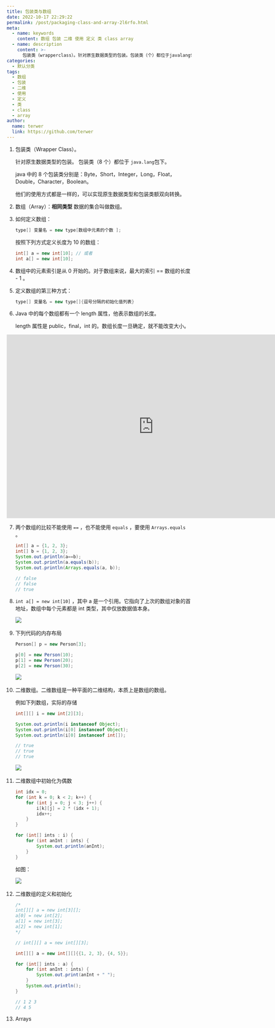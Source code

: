 ```yaml
---
title: 包装类与数组
date: 2022-10-17 22:29:22
permalink: /post/packaging-class-and-array-2l6rfo.html
meta:
  - name: keywords
    content: 数组 包装 二维 使用 定义 类 class array
  - name: description
    content: >-
      包装类（wrapperclass）。针对原生数据类型的包装。包装类（个）都位于javalang​包下。java中的个包装类分别是_byteshortintegerlongfloatdoublecharacterboolean。他们的使用方式都是一样的可以实现原生数据类型和包装类额双向转换。数组（array）_相同类型数据的集合叫做数组。如何定义数组_type[]变量名=newtype[数组中元素的个数]_按照下列方式定义长度为的数组_int[]a=newint[]_或者inta[]=newint[]_数组
categories:
  - 默认分类
tags:
  - 数组
  - 包装
  - 二维
  - 使用
  - 定义
  - 类
  - class
  - array
author:
  name: terwer
  link: https://github.com/terwer
---
```



1. 包装类（Wrapper Class）。

   针对原生数据类型的包装。 包装类（8 个）都位于 `java.lang`​ 包下。

   java 中的 8 个包装类分别是：Byte，Short，Integer，Long，Float，Double，Character，Boolean。

   他们的使用方式都是一样的，可以实现原生数据类型和包装类额双向转换。

2. 数组（Array）：**相同类型** 数据的集合叫做数组。
3. 如何定义数组：

   ```java
   type[] 变量名 = new type[数组中元素的个数 ]; 
   ```

   按照下列方式定义长度为 10 的数组：

   ```java
   int[] a = new int[10]; // 或者
   int a[] = new int[10];
   ```

4. 数组中的元素索引是从 0 开始的。对于数组来说，最大的索引 == 数组的长度 - 1 。
5. 定义数组的第三种方式：

   ```java
   type[] 变量名 = new type[]{逗号分隔的初始化值列表}
   ```

6. Java 中的每个数组都有一个 length 属性，他表示数组的长度。

   length 属性是 public，final，int 的。数组长度一旦确定，就不能改变大小。

<iframe width="800" height="500" frameborder="0" src="https://pythontutor.com/iframe-embed.html#code=public%20class%20YourClassNameHere%20%7B%0A%20%20%20%20public%20static%20void%20main%28String%5B%5D%20args%29%20%7B%0A%20%20%20%20%20%20%20%20int%5B%5D%20a%20%3D%20new%20int%5B4%5D%3B%0A%20%20%20%20%20%20%20%20System.out.println%28a%5B0%5D%29%3B%0A%20%20%20%20%7D%0A%7D&amp;codeDivHeight=400&amp;codeDivWidth=350&amp;cumulative=false&amp;curInstr=4&amp;heapPrimitives=nevernest&amp;origin=opt-frontend.js&amp;py=java&amp;rawInputLstJSON=%5B%5D&amp;textReferences=false" data-src="https://pythontutor.com/iframe-embed.html#code=public%20class%20YourClassNameHere%20%7B%0A%20%20%20%20public%20static%20void%20main%28String%5B%5D%20args%29%20%7B%0A%20%20%20%20%20%20%20%20int%5B%5D%20a%20%3D%20new%20int%5B4%5D%3B%0A%20%20%20%20%20%20%20%20System.out.println%28a%5B0%5D%29%3B%0A%20%20%20%20%7D%0A%7D&amp;codeDivHeight=400&amp;codeDivWidth=350&amp;cumulative=false&amp;curInstr=4&amp;heapPrimitives=nevernest&amp;origin=opt-frontend.js&amp;py=java&amp;rawInputLstJSON=%5B%5D&amp;textReferences=false"></iframe>

7. 两个数组的比较不能使用 `==`​ ，也不能使用 `equals`​ ，要使用 `Arrays.equals`​ 。

   ```java
   int[] a = {1, 2, 3};
   int[] b = {1, 2, 3};
   System.out.println(a==b);
   System.out.println(a.equals(b));
   System.out.println(Arrays.equals(a, b));

   // false
   // false
   // true
   ```

8. ​`int a[] = new int[10]`​ ，其中 a 是一个引用。它指向了上次的数组对象的首地址，数组中每个元素都是 int 类型，其中仅放数据值本身。

    ![](https://img1.terwer.space/api/public/20221018001418.png)​

9. 下列代码的内存布局

    ```java
    Person[] p = new Person[3];

    p[0] = new Person(10);
    p[1] = new Person(20);
    p[2] = new Person(30);
    ```

    ![](https://img1.terwer.space/api/public/20221018005721.png)​

10. 二维数组。二维数组是一种平面的二维结构，本质上是数组的数组。

     例如下列数组，实际的存储

     ```java
     int[][] i = new int[2][3];

     System.out.println(i instanceof Object);
     System.out.println(i[0] instanceof Object);
     System.out.println(i[0] instanceof int[]);

     // true
     // true
     // true
     ```

     ![](https://img1.terwer.space/api/public/20221018011456.png)​
11. 二维数组中初始化为偶数

     ```java
     int idx = 0;
     for (int k = 0; k < 2; k++) {
         for (int j = 0; j < 3; j++) {
             i[k][j] = 2 * (idx + 1);
             idx++;
         }
     }

     for (int[] ints : i) {
         for (int anInt : ints) {
             System.out.println(anInt);
         }
     }
     ```

     如图：

     ![](https://img1.terwer.space/api/public/20221018013632.png)​

12. 二维数组的定义和初始化

     ```java
     /*
     int[][] a = new int[3][];
     a[0] = new int[2];
     a[1] = new int[3];
     a[2] = new int[1];
     */

     // int[][] a = new int[][3];

     int[][] a = new int[][]{{1, 2, 3}, {4, 5}};

     for (int[] ints : a) {
         for (int anInt : ints) {
             System.out.print(anInt + " ");
         }
         System.out.println();
     }

     // 1 2 3 
     // 4 5 
     ```

12. Arrays
